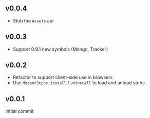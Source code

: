 ## v0.0.4

* Stub the `Assets` api


## v0.0.3

* Support 0.9.1 new symbols (Mongo, Tracker)


## v0.0.2

* Refactor to support client-side use in browsers
* Use `MeteorStubs.install` / `uninstall` to load and unload stubs


## v0.0.1

Initial commit
